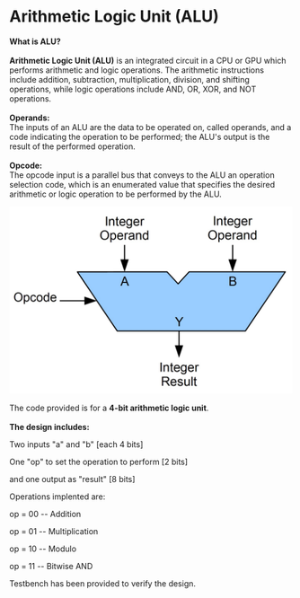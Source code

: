 # Arithmetic Logic Unit (ALU)

**What is ALU?**
\
\
**Arithmetic Logic Unit (ALU)** is an integrated circuit in a CPU or GPU which performs arithmetic and logic operations. The arithmetic instructions include addition, subtraction, multiplication, division, and shifting operations, while logic operations include AND, OR, XOR, and NOT operations.
\
\
**Operands:**
\
The inputs of an ALU are the data to be operated on, called operands, and a code indicating the operation to be performed; the ALU's output is the result of the performed operation.
\
\
**Opcode:**
\
The opcode input is a parallel bus that conveys to the ALU an operation selection code, which is an enumerated value that specifies the desired arithmetic or logic operation to be performed by the ALU. 


<img src="ALUBlock.jpg" width=600>


The code provided is for a **4-bit arithmetic logic unit**.
\
\
**The design includes:** 


Two inputs "a" and "b" [each 4 bits]


One "op" to set the operation to perform [2 bits]


and one output as "result" [8 bits]

Operations implented are:


op = 00 -- Addition


op = 01 -- Multiplication 


op = 10 -- Modulo


op = 11 -- Bitwise AND


Testbench has been provided to verify the design. 


